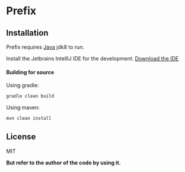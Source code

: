 # Prefix

## Installation

Prefix requires [Java](https://www.oracle.com/technetwork/java/javase/downloads/jdk8-downloads-2133151.html) jdk8 to run.

Install the Jetbrains IntellIJ IDE for the development.
[Download the IDE](https://www.jetbrains.com/idea/download/)

#### Building for source

Using gradle:

```sh
gradle clean build
```

Using maven:

```sh
mvn clean install
```

## License

MIT

**But refer to the author of the code by using it.**
